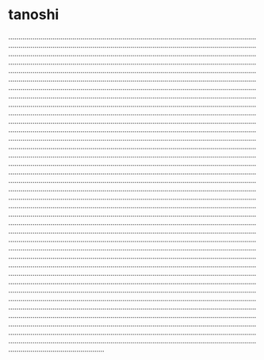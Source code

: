 # tanoshi
............................................................................................................................................................................................................................................................................................................................................................................................................................................................................................................................................................................................................................................................................................................................................................................................................................................................................................................................................................................................................................................................................................................................................................................................................................................................................................................................................................................................................................................................................................................................................................................................................................................................................................................................................................................................................................................................................................................................................................................................................................................................................................................................................................................................................................................................................................................................................................................................................................................................................................................................................................................................................................................................................................................................................................................................................................................................................................................................................................................................................................................................................................................................................................................................................................................................................................................................................................................................................................................................................................................................................................................................................................................................................................................................................................................................................................................................................................................................................................................................................................................................................................................................................................................................................................................................................................................................................................................................................................................................................................................................................................................................................................................................................................................................................................................................................................